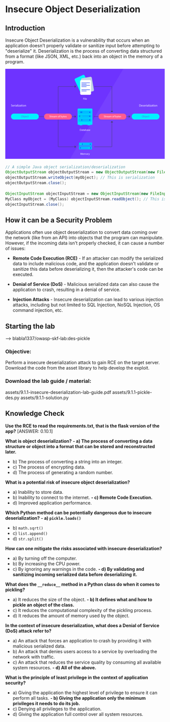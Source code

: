 # Insecure Object Deserialization

## Introduction

Insecure Object Deserialization is a vulnerability that occurs when an application doesn't properly validate or sanitize input before attempting to "deserialize" it. Deserialization is the process of converting data structured from a format (like JSON, XML, etc.) back into an object in the memory of a program.

![serialization-process](assets/images/serialization-process.png)

```java
// A simple Java object serialization/deserialization
ObjectOutputStream objectOutputStream = new ObjectOutputStream(new FileOutputStream("objectFile"));
objectOutputStream.writeObject(myObject); // This is serialization
objectOutputStream.close();

ObjectInputStream objectInputStream = new ObjectInputStream(new FileInputStream("objectFile"));
MyClass myObject = (MyClass) objectInputStream.readObject(); // This is deserialization
objectInputStream.close();
```

## How it can be a Security Problem

Applications often use object deserialization to convert data coming over the network (like from an API) into objects that the program can manipulate. However, if the incoming data isn't properly checked, it can cause a number of issues:

- **Remote Code Execution (RCE)** - If an attacker can modify the serialized data to include malicious code, and the application doesn't validate or sanitize this data before deserializing it, then the attacker's code can be executed.

- **Denial of Service (DoS)** - Malicious serialized data can also cause the application to crash, resulting in a denial of service.

- **Injection Attacks** - Insecure deserialization can lead to various injection attacks, including but not limited to SQL Injection, NoSQL Injection, OS command injection, etc.

## Starting the lab

<Link to digital ocean> --> blabla1337/owasp-skf-lab:des-pickle

### Objective:

Perform a insecure deserialization attack to gain RCE on the target server.
Download the code from the asset library to help develop the exploit.

### Download the lab guide / material:

assets/9.1.1-insecure-deserialization-lab-guide.pdf
assets/9.1.1-pickle-des.py
assets/9.1.1-solution.py

## Knowledge Check

**Use the RCE to read the requirements.txt, that is the flask version of the app?**
[ANSWER: 0.10.1] 

**What is object deserialization?**
 **- a) The process of converting a data structure or object into a format that can be stored and reconstructed later.**
   - b) The process of converting a string into an integer.
   - c) The process of encrypting data.
   - d) The process of generating a random number.

**What is a potential risk of insecure object deserialization?**
   - a) Inability to store data.
   - b) Inability to connect to the internet.
 **- c) Remote Code Execution.**
   - d) Improved application performance.

**Which Python method can be potentially dangerous due to insecure deserialization?**
 **- a) `pickle.loads()`**
   - b) `math.sqrt()`
   - c) `list.append()`
   - d) `str.split()`

**How can one mitigate the risks associated with insecure deserialization?**
   - a) By turning off the computer.
   - b) By increasing the CPU power.
   - c) By ignoring any warnings in the code.
 **- d) By validating and sanitizing incoming serialized data before deserializing it.**

**What does the `__reduce__` method in a Python class do when it comes to pickling?**
   - a) It reduces the size of the object.
 **- b) It defines what and how to pickle an object of the class.**
   - c) It reduces the computational complexity of the pickling process.
   - d) It reduces the amount of memory used by the object.

**In the context of insecure deserialization, what does a Denial of Service (DoS) attack refer to?**
   - a) An attack that forces an application to crash by providing it with malicious serialized data.
   - b) An attack that denies users access to a service by overloading the network with traffic.
   - c) An attack that reduces the service quality by consuming all available system resources.
   **- d) All of the above.**

**What is the principle of least privilege in the context of application security?**
   - a) Giving the application the highest level of privilege to ensure it can perform all tasks.
 **- b) Giving the application only the minimum privileges it needs to do its job.**
   - c) Denying all privileges to the application.
   - d) Giving the application full control over all system resources.
